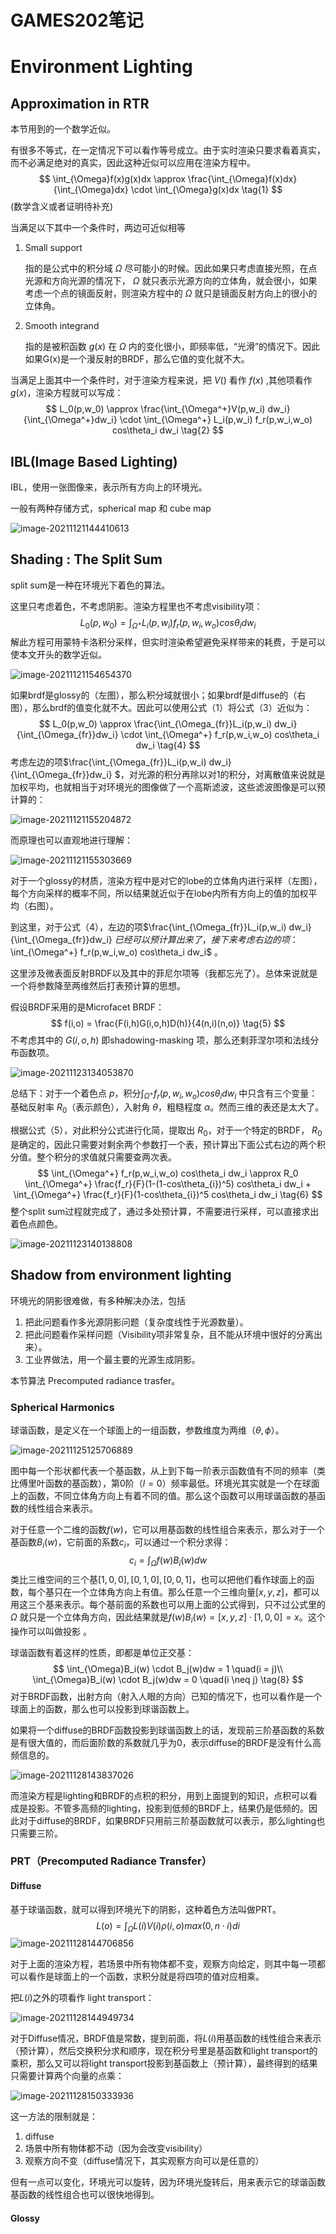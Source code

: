 # GAMES202笔记

# Environment Lighting

## Approximation in RTR

本节用到的一个数学近似。  

有很多不等式，在一定情况下可以看作等号成立。由于实时渲染只要求看着真实，而不必满足绝对的真实，因此这种近似可以应用在渲染方程中。
$$
\int_{\Omega}f(x)g(x)dx \approx \frac{\int_{\Omega}f(x)dx}{\int_{\Omega}dx} \cdot \int_{\Omega}g(x)dx \tag{1}
$$
(数学含义或者证明待补充)

当满足以下其中一个条件时，两边可近似相等

1. Small support 

   指的是公式中的积分域 $\Omega$ 尽可能小的时候。因此如果只考虑直接光照，在点光源和方向光源的情况下， $\Omega$ 就只表示光源方向的立体角，就会很小，如果考虑一个点的镜面反射，则渲染方程中的 $\Omega$ 就只是镜面反射方向上的很小的立体角。

2. Smooth integrand

   指的是被积函数 $g(x)$ 在 $\Omega$ 内的变化很小，即频率低，“光滑”的情况下。因此如果G(x)是一个漫反射的BRDF，那么它值的变化就不大。

当满足上面其中一个条件时，对于渲染方程来说，把 $V()$ 看作 $f(x)$ ,其他项看作 $g(x)$，渲染方程就可以写成：
$$
L_0(p,w_0) \approx \frac{\int_{\Omega^+}V(p,w_i) dw_i}{\int_{\Omega^+}dw_i} \cdot \int_{\Omega^+} L_i(p,w_i) f_r(p,w_i,w_o) cos\theta_i dw_i \tag{2}
$$

## IBL(Image Based Lighting)

IBL，使用一张图像来，表示所有方向上的环境光。

一般有两种存储方式，spherical map 和 cube map

![image-20211121144410613](https://raw.githubusercontent.com/L-Aidan/Images/main/img/202111211444705.png)



## Shading : The Split Sum

split sum是一种在环境光下着色的算法。

这里只考虑着色，不考虑阴影。渲染方程里也不考虑visibility项：
$$
L_0(p,w_0) = \int_{\Omega^+} L_i(p,w_i) f_r(p,w_i,w_o) cos\theta_i  dw_i \tag{3}
$$
解此方程可用蒙特卡洛积分采样，但实时渲染希望避免采样带来的耗费，于是可以使本文开头的数学近似。

![image-20211121154654370](https://raw.githubusercontent.com/L-Aidan/Images/main/img/202111211546405.png)

如果brdf是glossy的（左图），那么积分域就很小；如果brdf是diffuse的（右图），那么brdf的值变化就不大。因此可以使用公式（1）将公式（3）近似为：
$$
L_0(p,w_0) \approx \frac{\int_{\Omega_{fr}}L_i(p,w_i) dw_i}{\int_{\Omega_{fr}}dw_i} \cdot \int_{\Omega^+} f_r(p,w_i,w_o) cos\theta_i dw_i \tag{4}
$$
考虑左边的项$\frac{\int_{\Omega_{fr}}L_i(p,w_i) dw_i}{\int_{\Omega_{fr}}dw_i} $，对光源的积分再除以对1的积分，对离散值来说就是加权平均，也就相当于对环境光的图像做了一个高斯滤波，这些滤波图像是可以预计算的：

![image-20211121155204872](https://raw.githubusercontent.com/L-Aidan/Images/main/img/202111211552950.png)

而原理也可以直观地进行理解：

![image-20211121155303669](https://raw.githubusercontent.com/L-Aidan/Images/main/img/202111211553711.png)

对于一个glossy的材质，渲染方程中是对它的lobe的立体角内进行采样（左图），每个方向采样的概率不同，所以结果就近似于在lobe内所有方向上的值的加权平均（右图）。

到这里，对于公式（4），左边的项$\frac{\int_{\Omega_{fr}}L_i(p,w_i) dw_i}{\int_{\Omega_{fr}}dw_i} $已经可以预计算出来了，接下来考虑右边的项：$\int_{\Omega^+} f_r(p,w_i,w_o) cos\theta_i dw_i$ 。

这里涉及微表面反射BRDF以及其中的菲尼尔项等（我都忘光了）。总体来说就是一个将参数降至两维然后打表预计算的思想。

假设BRDF采用的是Microfacet BRDF：
$$
f(i,o) = \frac{F(i,h)G(i,o,h)D(h)}{4(n,i)(n,o)} \tag{5}
$$
不考虑其中的 $G(i,o,h)$ 即shadowing-masking 项，那么还剩菲涅尔项和法线分布函数项。

![image-20211123134053870](https://raw.githubusercontent.com/L-Aidan/Images/main/img/202111231341983.png)

总结下：对于一个着色点 $p$，积分$\int_{\Omega^+} f_r(p,w_i,w_o) cos\theta_i dw_i$ 中只含有三个变量：基础反射率 $R_0$（表示颜色），入射角 $\theta$，粗糙程度 $\alpha$。然而三维的表还是太大了。

根据公式（5），对此积分公式进行化简，提取出 $R_0$，对于一个特定的BRDF， $R_0$是确定的，因此只需要对剩余两个参数打一个表，预计算出下面公式右边的两个积分值。整个积分的求值就只需要查两次表。
$$
\int_{\Omega^+} f_r(p,w_i,w_o) cos\theta_i dw_i \approx R_0 \int_{\Omega^+} \frac{f_r}{F}(1-(1-cos\theta_{i})^5) cos\theta_i dw_i + \int_{\Omega^+} \frac{f_r}{F}(1-cos\theta_{i})^5 cos\theta_i dw_i \tag{6}
$$
整个split sum过程就完成了，通过多处预计算，不需要进行采样，可以直接求出着色点颜色。

![image-20211123140138808](https://raw.githubusercontent.com/L-Aidan/Images/main/img/202111231401907.png)



## Shadow from environment lighting

环境光的阴影很难做，有多种解决办法，包括

1. 把此问题看作多光源阴影问题（复杂度线性于光源数量）。
2. 把此问题看作采样问题（Visibility项非常复杂，且不能从环境中很好的分离出来）。
3. 工业界做法，用一个最主要的光源生成阴影。

本节算法 Precomputed radiance trasfer。

### Spherical Harmonics

球谐函数，是定义在一个球面上的一组函数，参数维度为两维（$\theta, \phi$）。

![image-20211125125706889](https://raw.githubusercontent.com/L-Aidan/Images/main/img/202111251257018.png)

图中每一个形状都代表一个基函数，从上到下每一阶表示函数值有不同的频率（类比傅里叶函数的基函数），第0阶（$l = 0$）频率最低。环境光其实就是一个在球面上的函数，不同立体角方向上有着不同的值。那么这个函数可以用球谐函数的基函数的线性组合来表示。

对于任意一个二维的函数$f(w)$，它可以用基函数的线性组合来表示，那么对于一个基函数$B_i(w)$，它前面的系数$c_i$，可以通过一个积分求得：
$$
c_i = \int_\Omega f(w)B_i(w)dw \tag{7}
$$
类比三维空间的三个基$[1,0,0],[0,1,0],[0,0,1]$，也可以把他们看作球面上的函数，每个基只在一个立体角方向上有值。那么任意一个三维向量$[x,y,z]$，都可以用这三个基来表示。每个基前面的系数也可以用上面的公式得到，只不过公式里的 $\Omega$ 就只是一个立体角方向，因此结果就是$f(w)B_i(w) = [x,y,z] \cdot [1,0,0] = x$。这个操作可以叫做投影 。 

球谐函数有着这样的性质，即都是单位正交基：
$$
\int_{\Omega}B_i(w) \cdot B_j(w)dw = 1 \quad(i = j)\\
\int_{\Omega}B_i(w) \cdot B_j(w)dw = 0 \quad(i \neq j) \tag{8}
$$
对于BRDF函数，出射方向（射入人眼的方向）已知的情况下，也可以看作是一个球面上的函数，那么也可以投影到球谐函数上。

如果将一个diffuse的BRDF函数投影到球谐函数上的话，发现前三阶基函数的系数是有很大值的，而后面阶数的系数就几乎为0，表示diffuse的BRDF是没有什么高频信息的。

![image-20211128143837026](https://raw.githubusercontent.com/L-Aidan/Images/main/img/202111281439343.png)

而渲染方程是lighting和BRDF的点积的积分，用到上面提到的知识，点积可以看成是投影。不管多高频的lighting，投影到低频的BRDF上，结果仍是低频的。因此对于diffuse的BRDF，如果BRDF只用前三阶基函数就可以表示，那么lighting也只需要三阶。

### PRT（Precomputed Radiance Transfer）

#### Diffuse

基于球谐函数，就可以得到环境光下的阴影，这种着色方法叫做PRT。
$$
L(o) = \int_{\Omega}L(i)V(i)\rho(i,o)max(0,n\cdot i)di \tag{9}
$$
![image-20211128144706856](https://raw.githubusercontent.com/L-Aidan/Images/main/img/202111281447902.png)

对于上面的渲染方程，若场景中所有物体都不变，观察方向给定，则其中每一项都可以看作是球面上的一个函数，求积分就是将四项的值对应相乘。

把$L(i)$之外的项看作 light transport：

![image-20211128144949734](https://raw.githubusercontent.com/L-Aidan/Images/main/img/202111281449769.png)

对于Diffuse情况，BRDF值是常数，提到前面，将$L(i)$用基函数的线性组合来表示（预计算），然后交换积分求和顺序，现在积分号里是基函数和light transport的乘积，那么又可以将light transport投影到基函数上（预计算），最终得到的结果只需要计算两个向量的点乘：

![image-20211128150333936](https://raw.githubusercontent.com/L-Aidan/Images/main/img/202111281503977.png)

这一方法的限制就是：

1. diffuse
2. 场景中所有物体都不动（因为会改变visibility）
3. 观察方向不变（diffuse情况下，其实观察方向可以是任意的）

但有一点可以变化，环境光可以旋转，因为环境光旋转后，用来表示它的球谐函数基函数的线性组合也可以很快地得到。

#### Glossy

